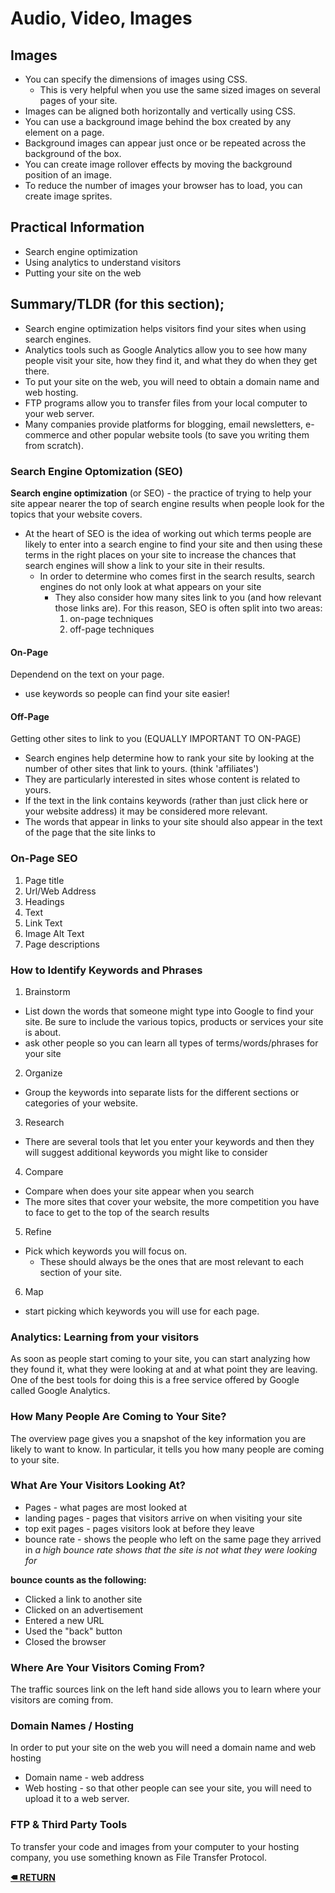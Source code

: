 # Audio, Video, Images

## Images

- You can specify the dimensions of images using CSS.
    - This is very helpful when you use the same sized images on several pages of your site.
- Images can be aligned both horizontally and vertically
using CSS.
- You can use a background image behind the box created by any element on a page.
- Background images can appear just once or be repeated across the background of the box.
- You can create image rollover effects by moving the background position of an image.
- To reduce the number of images your browser has to load, you can create image sprites.

## Practical Information
- Search engine optimization
- Using analytics to understand visitors
- Putting your site on the web

## Summary/TLDR (for this section);
- Search engine optimization helps visitors find your sites when using search engines.
- Analytics tools such as Google Analytics allow you to see how many people visit your site, how they find it, and what they do when they get there.
- To put your site on the web, you will need to obtain a domain name and web hosting.
- FTP programs allow you to transfer files from your local computer to your web server.
- Many companies provide platforms for blogging, email newsletters, e-commerce and other popular website tools (to save you writing them from scratch).

### Search  Engine Optomization (SEO)
__Search engine optimization__ (or SEO) - the practice of trying to help your site appear nearer the top of search engine results when people look for the topics that your website covers.
 - At the heart of SEO is the idea of working out which terms people
are likely to enter into a search engine to find your site and then
using these terms in the right places on your site to increase
the chances that search engines will show a link to your site in
their results.
    - In order to determine who comes first in the search results, search engines do not only look at what
appears on your site
        - They also consider how many sites link to you (and how relevant those links are). 
            For this reason, SEO is often split into two areas:
            1. on-page techniques 
            2. off-page techniques

#### On-Page
Dependend on the text on your page. 
- use keywords so people can find your site easier!

#### Off-Page
Getting other sites to link to you (EQUALLY IMPORTANT TO ON-PAGE) 
- Search engines help determine how to rank your site by looking at the number of other sites that link to yours. (think 'affiliates')
- They are particularly interested in sites whose content is related
to yours. 
- If the text in the link contains keywords (rather than
just click here or your website address) it may be considered
more relevant.
- The words that appear in links to your site should also appear in
the text of the page that the site links to

### On-Page SEO
1. Page title
2. Url/Web Address
3. Headings
4. Text
5. Link Text
6. Image Alt Text
7. Page descriptions 

### How to Identify Keywords and Phrases
1. Brainstorm
 - List down the words that someone might type into Google to find your site. Be sure to include the various topics, products or services your site is about.
 - ask other people so you can learn all types of terms/words/phrases for your site
2. Organize
- Group the keywords into separate lists for the different sections or categories of your website.
3. Research
- There are several tools that let you enter your keywords and
then they will suggest additional keywords you might like to
consider
4. Compare
- Compare when does your site appear when you search
- The more sites that cover your website, the more competition you have to face to get to the top of the search results
5. Refine
- Pick which keywords you will focus on.
    - These should always be the ones that are most relevant to each section of your site.
6. Map
- start picking which keywords you will use for each page.

### Analytics: Learning from your visitors
As soon as people start coming to your site, you can start analyzing how they found it, what they were looking at and at what point they are leaving. One of the best tools for doing this is a free service offered by Google called Google Analytics.

### How Many People Are Coming to Your Site?
The overview page gives you a snapshot of the key information you are likely to want to know. In particular, it tells you how many people are coming to your site.

### What Are Your Visitors Looking At?
- Pages - what pages are most looked at
- landing pages - pages that visitors arrive on when visiting your site
- top exit pages - pages visitors look at before they leave
- bounce rate - shows the people who left on the same page they arrived in 
_a high bounce rate shows that the site is not what they were looking for_

__bounce counts as the following:__
- Clicked a link to another site
- Clicked on an advertisement
-  Entered a new URL
-  Used the "back" button
- Closed the browser

### Where Are Your Visitors Coming From?
The traffic sources link on the left hand side allows you to learn where your visitors are coming from.

### Domain Names / Hosting
In order to put your site on the web you will need a domain name and web hosting
- Domain name - web address
- Web hosting - so that other people can see your site, you will need to upload it to a web server.

### FTP & Third Party Tools
To transfer your code and images from your computer to your hosting company, you use something known as File Transfer Protocol.

**[🠴 RETURN](README.md)**
